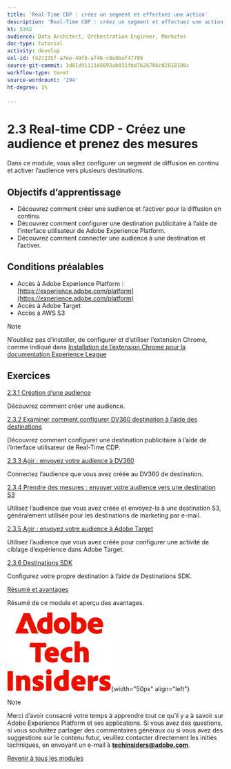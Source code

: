 ```yaml
---
title: 'Real-Time CDP : créez un segment et effectuez une action'
description: 'Real-Time CDP : créez un segment et effectuez une action'
kt: 5342
audience: Data Architect, Orchestration Engineer, Marketer
doc-type: tutorial
activity: develop
exl-id: f427235f-a7ee-49fb-af46-c0e8baf47789
source-git-commit: 3d61d91111d8693ab031fbd7b26706c02818108c
workflow-type: tm+mt
source-wordcount: '294'
ht-degree: 1%

---
```


# 2.3 Real-time CDP - Créez une audience et prenez des mesures

Dans ce module, vous allez configurer un segment de diffusion en continu et activer l’audience vers plusieurs destinations.

## Objectifs d’apprentissage

- Découvrez comment créer une audience et l’activer pour la diffusion en continu.
- Découvrez comment configurer une destination publicitaire à l’aide de l’interface utilisateur de Adobe Experience Platform.
- Découvrez comment connecter une audience à une destination et l’activer.

## Conditions préalables

- Accès à Adobe Experience Platform : [https://experience.adobe.com/platform](https://experience.adobe.com/platform)
- Accès à Adobe Target
- Accès à AWS S3

>[!NOTE]
>
>N’oubliez pas d’installer, de configurer et d’utiliser l’extension Chrome, comme indiqué dans [Installation de l’extension Chrome pour la documentation Experience League](../../../getting-started/gettingstarted/ex1.md)

## Exercices

[2.3.1 Création d’une audience](./ex1.md)

Découvrez comment créer une audience.

[2.3.2 Examiner comment configurer DV360 destination à l’aide des destinations](./ex2.md)

Découvrez comment configurer une destination publicitaire à l’aide de l’interface utilisateur de Real-Time CDP.

[2.3.3 Agir : envoyez votre audience à DV360](./ex3.md)

Connectez l’audience que vous avez créée au DV360 de destination.

[2.3.4 Prendre des mesures : envoyer votre audience vers une destination S3](./ex4.md)

Utilisez l’audience que vous avez créée et envoyez-la à une destination S3, généralement utilisée pour les destinations de marketing par e-mail.

[2.3.5 Agir : envoyez votre audience à Adobe Target](./ex5.md)

Utilisez l’audience que vous avez créée pour configurer une activité de ciblage d’expérience dans Adobe Target.

[2.3.6 Destinations SDK](./ex6.md)

Configurez votre propre destination à l’aide de Destinations SDK.

[Résumé et avantages](./summary.md)

Résumé de ce module et aperçu des avantages.

![Insiders de la technologie &#x200B;](./../../../../assets/images/techinsiders.png){width="50px" align="left"}

>[!NOTE]
>
>Merci d’avoir consacré votre temps à apprendre tout ce qu’il y a à savoir sur Adobe Experience Platform et ses applications. Si vous avez des questions, si vous souhaitez partager des commentaires généraux ou si vous avez des suggestions sur le contenu futur, veuillez contacter directement les initiés techniques, en envoyant un e-mail à **techinsiders@adobe.com**.

[Revenir à tous les modules](./../../../../overview.md)

